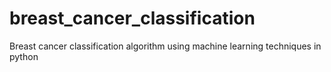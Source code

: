 # breast_cancer_classification
Breast cancer classification algorithm using machine learning techniques in python

